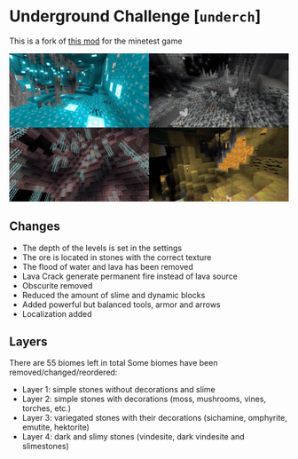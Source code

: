 # Underground Challenge [`underch`]

This is a fork of [this mod](https://gitlab.com/h2mm/underch) for the minetest game

![Preview](./screenshot.png)

## Changes

* The depth of the levels is set in the settings
* The ore is located in stones with the correct texture
* The flood of water and lava has been removed
* Lava Crack generate permanent fire instead of lava source
* Obscurite removed
* Reduced the amount of slime and dynamic blocks
* Added powerful but balanced tools, armor and arrows
* Localization added

## Layers

There are 55 biomes left in total
Some biomes have been removed/changed/reordered:
* Layer 1: simple stones without decorations and slime
* Layer 2: simple stones with decorations (moss, mushrooms, vines, torches, etc.)
* Layer 3: variegated stones with their decorations (sichamine, omphyrite, emutite, hektorite)
* Layer 4: dark and slimy stones (vindesite, dark vindesite and slimestones)

